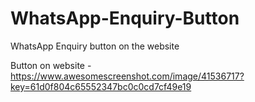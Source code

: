 # WhatsApp-Enquiry-Button
WhatsApp Enquiry button on the website


Button on website - https://www.awesomescreenshot.com/image/41536717?key=61d0f804c65552347bc0c0cd7cf49e19
